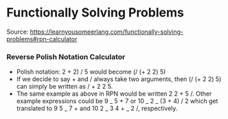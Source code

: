 # Functionally Solving Problems

Source: https://learnyousomeerlang.com/functionally-solving-problems#rpn-calculator

### Reverse Polish Notation Calculator

- Polish notation: 2 + 2) / 5 would become (/ (+ 2 2) 5)
- If we decide to say + and / always take two arguments, then (/ (+ 2 2) 5) can simply be written as / + 2 2 5.
- The same example as above in RPN would be written 2 2 + 5 /. Other example expressions could be 9 _ 5 + 7 or 10 _ 2 _ (3 + 4) / 2 which get translated to 9 5 _ 7 + and 10 2 _ 3 4 + _ 2 /, respectively.
